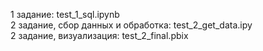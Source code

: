 1 задание: test_1_sql.ipynb  
2 задание, сбор данных и обработка: test_2_get_data.ipy  
2 задание, визуализация: test_2_final.pbix  
